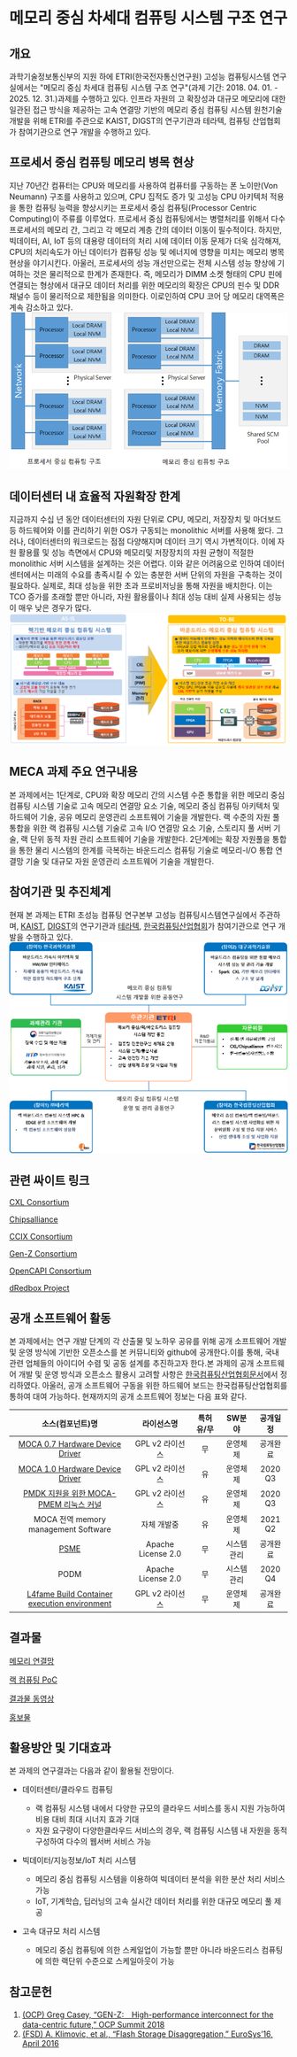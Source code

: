 # **메모리 중심 차세대 컴퓨팅 시스템 구조 연구**
## 개요
과학기술정보통신부의 지원  하에 ETRI(한국전자통신연구원) 고성능 컴퓨팅시스템 연구실에서는 "메모리 중심 차세대 컴퓨팅 시스템 구조 연구"(과제 기간: 2018. 04. 01. - 2025. 12. 31.)과제를 수행하고 있다. 인프라 자원의 고 확장성과 대규모 메모리에 대한 일관된 접근 방식을 제공하는 고속 연결망 기반의 메모리 중심 컴퓨팅 시스템 원천기술 개발을 위해 ETRI를 주관으로 KAIST, DIGST의 연구기관과 테라텍, 컴퓨팅 산업협회가 참여기관으로 연구 개발을 수행하고 있다.

## 프로세서 중심 컴퓨팅 메모리 병목 현상
지난 70년간 컴퓨터는 CPU와 메모리를 사용하여 컴퓨터를 구동하는 폰 노이만(Von Neumann) 구조를 사용하고 있으며, CPU 집적도 증가 및 고성능 CPU 아키텍처 적용을 통한 컴퓨팅 능력을 향상시키는 프로세서 중심 컴퓨팅(Processor Centric Computing)이 주류를 이루었다. 
프로세서 중심 컴퓨팅에서는 병렬처리를 위해서 다수 프로세서의 메모리 간, 그리고 각 메모리 계층 간의 데이터 이동이 필수적이다. 하지만, 빅데이터, AI, IoT 등의 대용량 데이터의 처리 시에 데이터 이동 문제가 더욱 심각해져, CPU의 처리속도가 아닌 데이터가 컴퓨팅 성능 및 에너지에 영향을 미치는 메모리 병목 현상을 야기시킨다. 아울러, 프로세서의 성능 개선만으로는 전체 시스템 성능 향상에 기여하는 것은 물리적으로 한계가 존재한다. 
즉, 메모리가 DIMM 소켓 형태의 CPU 핀에 연결되는 형상에서 대규모 데이터 처리를 위한 메모리의 확장은 CPU의 핀수 및 DDR 채널수 등이 물리적으로 제한됨을 의미한다. 이로인하여 CPU 코어 당 메모리 대역폭은 계속 감소하고 있다.
![M1](/Data/image/00/01.png)


## 데이터센터 내 효율적 자원확장 한계

지금까지 수십 년 동안 데이터센터의 자원 단위로 CPU, 메모리, 저장장치 및 마더보드 등 하드웨어와 이를 관리하기 위한 OS가 구동되는 monolithic 서버를 사용해 왔다. 그러나, 데이터센터의 워크로드는 점점 다양해지며 데이터 크기 역시 가변적이다. 이에 자원 활용률 및 성능 측면에서 CPU와 메모리및 저장장치의 자원 균형이 적절한 monolithic 서버 시스템을 설계하는 것은 어렵다. 이와 같은 어려움으로 인하여 데이터 센터에서는 미래의 수요를 총족시킬 수 있는 충분한 서버 단위의 자원을 구축하는 것이 필요하다. 실제로, 최대 성능을 위한 초과 프로비저닝을 통해 자원을 배치한다. 이는 TCO 증가를 초래할 뿐만 아니라, 자원 활용률이나 최대 성능 대비 실제 사용되는 성능이 매우 낮은 경우가 많다.
![M2](/Data/image/00/02.png)

## MECA 과제 주요 연구내용
본 과제에서는 1단계로, CPU와 확장 메모리 간의 시스템 수준 통합을 위한 메모리 중심 컴퓨팅 시스템 기술로 고속 메모리 연결망 요소 기술, 메모리 중심 컴퓨팅 아키텍처 및 하드웨어 기술, 공유 메모리 운영관리 소프트웨어 기술을 개발한다. 랙 수준의 자원 풀 통합을 위한 랙 컴퓨팅 시스템 기술로 고속 I/O 연결망 요소 기술, 스토리지 풀 서버 기술, 랙 단위 동적 자원 관리 소프트웨어 기술을 개발한다.
2단계에는 확장 자원풀을 통합을 통한 물리 시스템의 한계를 극복하는 바운드리스 컴퓨팅 기술로 메모리-I/O 통합 연결망 기술 및 대규모 자원 운영관리 소프트웨어 기술을 개발한다.

## 참여기관 및 추진체계
현재 본 과제는 ETRI 초성능 컴퓨팅 연구본부 고성능 컴퓨팅시스템연구실에서 주관하며, [KAIST](https://jongse-park.github.io/), [DIGST](https://cas.dgist.ac.kr/)의 연구기관과 [테라텍](http://www.teratec.co.kr/), [한국컴퓨팅산업협회](http://k-cia.or.kr/)가 참여기관으로 연구 개발을 수행하고 있다. 
![M3](/Data/image/00/03.png)

## 관련 싸이트 링크

[CXL Consortium](https://www.computeexpresslink.org/)

[Chipsalliance](https://www.chipsalliance.org/)

[CCIX Consortium](https://www.ccixconsortium.com/)

[Gen-Z Consortium](http://genzconsortium.org/)

[OpenCAPI Consortium](https://opencapi.org/)

[dRedbox Project](http://www.dredbox.eu/about/)

## 공개 소프트웨어 활동
본 과제에서는 연구 개발 단계의 각 산출물 및 노하우 공유를 위해 공개 소프트웨어 개발 및 운영 방식에 기반한 오픈소스를 본 커뮤니티와 github에 공개한다.이를 통해, 국내 관련 업체들의 아이디어 수렴 및 공동 설계를 추진하고자 한다.본 과제의 공개 소프트웨어 개발 및 운영 방식과 오픈소스 활용시 고려할 사항은 [한국컴퓨팅산업협회문서](/Data/documents/Data/documents/Pledge.docx)에서 정리하였다. 아울러, 공개 소프트웨어 구동을 위한 하드웨어 보드는 한국컴퓨팅산업협회를 통하여 대여 가능하다. 현재까지의 공개 소프트웨어 정보는 다음 표와 같다.


|소스(컴포넌트)명|라이선스명|특허 유/무|SW분야|공개일정|
|:----------------------------------:|:----------------:|:------:|:--------:|:---------:|
|[MOCA 0.7 Hardware Device Driver](https://github.com/moca-etri/gzd0.7/)|GPL v2 라이선스|무|운영체제|공개완료|
|[MOCA 1.0 Hardware Device Driver](https://github.com/moca-etri/gzd1.0/)|GPL v2 라이선스|유|운영체제|2020 Q3|
|[PMDK 지원을 위한 MOCA-PMEM 리눅스 커널](https://github.com/moca-etri/pmdk/)|GPL v2 라이선스|유|운영체제|2020 Q3|
|MOCA 전역 memory management Software|자체 개발중|유|운영체제|2021 Q2|
|[PSME](https://github.com/moca-etri/psme/)|Apache License 2.0|무|시스템관리|공개완료|
|PODM|Apache License 2.0|무|시스템관리|2020 Q4|
|[L4fame Build Container execution environment](https://github.com/moca-etri/l4fame/)|GPL v2 라이선스|무|운영체제|공개완료

## 결과물
[메모리 연결망](/Researches/Memory-Network/Readme.md)

[랙 컴퓨팅 PoC](/Researches/Rack_computing_PoC/Readme.md)

[결과물 동영상](/Researches/Result_Video/Readme.md)

[홍보물](/Data/documents/br.pdf)


## 활용방안 및 기대효과
본 과제의 연구결과는 다음과 같이 활용될 전망이다.

* 데이터센터/클라우드 컴퓨팅
  - 랙 컴퓨팅 시스템 내에서 다양한 규모의 클라우드 서비스를 동시 지원 가능하여 비용 대비 최대 시너지 효과 기대
  - 자원 요구량이 다양한클라우드 서비스의 경우, 랙 컴퓨팅 시스템 내 자원을 동적 구성하여 다수의 웹서버 서비스 가능

* 빅데이터/지능정보/IoT 처리 시스템
  - 메모리 중심 컴퓨팅 시스템을 이용하여 빅데이터 분석을 위한 분산 처리 서비스 가능
  - IoT, 기계학습, 딥러닝의 고속 실시간 데이터 처리를 위한 대규모 메모리 풀 제공

* 고속 대규모 처리 시스템
  - 메모리 중심 컴퓨팅에 의한 스케일업이 가능할 뿐만 아니라 바운드리스 컴퓨팅에 의한 랙단위 수준으로 스케일아웃이 가능

## 참고문헌
1. [(OCP) Greg Casey, “GEN-Z:　High-performance interconnect for the data-centric future,” OCP Summit 2018](/Data/documents/OCP-GenZ-March-2018-final.pdf)
2. [(FSD) A. Klimovic, et al., “Flash Storage Disaggregation,” EuroSys’16, April 2016](/Data/documents/A._Klimovic,_et_al.,_“Flash_Storage_Disaggregation,”_EuroSys’16,_April_2016.pdf)

